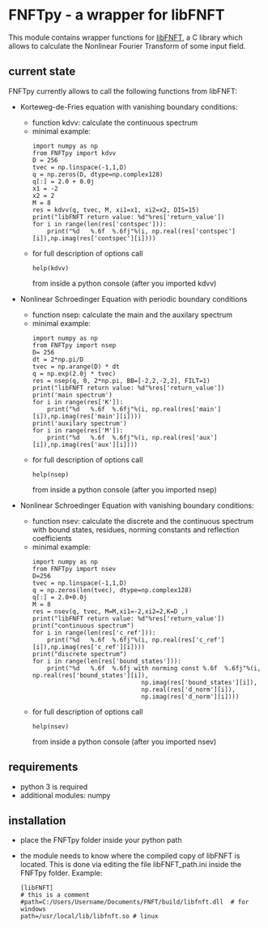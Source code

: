 # FNFTpy - a wrapper for libFNFT

This module contains wrapper functions for [libFNFT](https://github.com/FastNFT), a C library which allows to calculate
the Nonlinear Fourier Transform of some input field.

## current state

FNFTpy currently allows to call the following functions from libFNFT:

* Korteweg-de-Fries equation with vanishing boundary conditions:
  * function kdvv: calculate the continuous spectrum
  * minimal example:
       ```
       import numpy as np
       from FNFTpy import kdvv
       D = 256
       tvec = np.linspace(-1,1,D)
       q = np.zeros(D, dtype=np.complex128)
       q[:] = 2.0 + 0.0j
       x1 = -2
       x2 = 2
       M = 8
       res = kdvv(q, tvec, M, xi1=x1, xi2=x2, DIS=15)
       print("libFNFT return value: %d"%res['return_value'])
       for i in range(len(res['contspec'])):
           print("%d   %.6f  %.6fj"%(i, np.real(res['contspec'][i]),np.imag(res['contspec'][i])))
       ```
   * for full description of options call
       ```
       help(kdvv)
       ```
     from inside a python console (after you imported kdvv)
  
* Nonlinear Schroedinger Equation with periodic boundary conditions
  * function nsep: calculate the main and the auxilary spectrum 
  * minimal example:
      ```
      import numpy as np
      from FNFTpy import nsep
      D= 256
      dt = 2*np.pi/D
      tvec = np.arange(D) * dt
      q = np.exp(2.0j * tvec)
      res = nsep(q, 0, 2*np.pi, BB=[-2,2,-2,2], FILT=1)
      print("libFNFT return value: %d"%res['return_value'])
      print('main spectrum')
      for i in range(res['K']):
          print("%d   %.6f  %.6fj"%(i, np.real(res['main'][i]),np.imag(res['main'][i])))        
      print('auxilary spectrum')
      for i in range(res['M']):
          print("%d   %.6f  %.6fj"%(i, np.real(res['aux'][i]),np.imag(res['aux'][i])))
      ```
  * for full description of options call
       ```
       help(nsep)
       ```
    from inside a python console (after you imported nsep)
  
* Nonlinear Schroedinger Equation with vanishing boundary conditions:
  * function nsev: calculate the discrete and the continuous spectrum
    with bound states, residues, norming constants and reflection coefficients
  * minimal example:
      ```
      import numpy as np
      from FNFTpy import nsev
      D=256        
      tvec = np.linspace(-1,1,D)
      q = np.zeros(len(tvec), dtype=np.complex128)
      q[:] = 2.0+0.0j
      M = 8 
      res = nsev(q, tvec, M=M,xi1=-2,xi2=2,K=D ,)
      print("libFNFT return value: %d"%res['return_value'])
      print("continuous spectrum")
      for i in range(len(res['c_ref'])):
          print("%d   %.6f  %.6fj"%(i, np.real(res['c_ref'][i]),np.imag(res['c_ref'][i])))
      print("discrete spectrum")
      for i in range(len(res['bound_states'])):
          print("%d   %.6f  %.6fj with norming const %.6f  %.6fj"%(i, np.real(res['bound_states'][i]),
                                    np.imag(res['bound_states'][i]),
                                    np.real(res['d_norm'][i]),
                                    np.imag(res['d_norm'][i])))
       ```
  * for full description of options call
       ```
       help(nsev)
       ```
     from inside a python console (after you imported nsev)
  
  
## requirements
 * python 3 is required
 * additional modules: numpy 
 
## installation
 * place the FNFTpy folder inside your python path
 * the module needs to know where the compiled copy of libFNFT is located. This is done via editing the 
   file libFNFT_path.ini inside the FNFTpy folder. Example:
       
   ```
   [libFNFT]
   # this is a comment
   #path=C:/Users/Username/Documents/FNFT/build/libfnft.dll  # for windows
   path=/usr/local/lib/libfnft.so # linux
   ```
